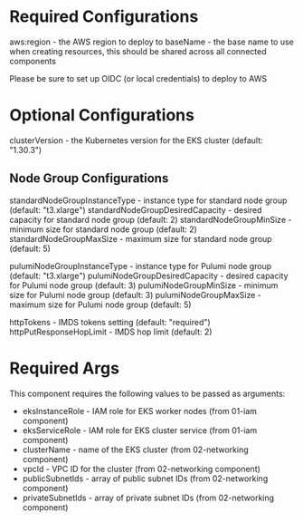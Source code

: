 # Required Configurations

aws:region - the AWS region to deploy to
baseName - the base name to use when creating resources, this should be shared across all connected components

Please be sure to set up OIDC (or local credentials) to deploy to AWS

# Optional Configurations

clusterVersion - the Kubernetes version for the EKS cluster (default: "1.30.3")

## Node Group Configurations

standardNodeGroupInstanceType - instance type for standard node group (default: "t3.xlarge")
standardNodeGroupDesiredCapacity - desired capacity for standard node group (default: 2)
standardNodeGroupMinSize - minimum size for standard node group (default: 2)
standardNodeGroupMaxSize - maximum size for standard node group (default: 5)

pulumiNodeGroupInstanceType - instance type for Pulumi node group (default: "t3.xlarge")
pulumiNodeGroupDesiredCapacity - desired capacity for Pulumi node group (default: 3)
pulumiNodeGroupMinSize - minimum size for Pulumi node group (default: 3)
pulumiNodeGroupMaxSize - maximum size for Pulumi node group (default: 5)

httpTokens - IMDS tokens setting (default: "required")
httpPutResponseHopLimit - IMDS hop limit (default: 2)

# Required Args

This component requires the following values to be passed as arguments:
- eksInstanceRole - IAM role for EKS worker nodes (from 01-iam component)
- eksServiceRole - IAM role for EKS cluster service (from 01-iam component) 
- clusterName - name of the EKS cluster (from 02-networking component)
- vpcId - VPC ID for the cluster (from 02-networking component)
- publicSubnetIds - array of public subnet IDs (from 02-networking component)
- privateSubnetIds - array of private subnet IDs (from 02-networking component)